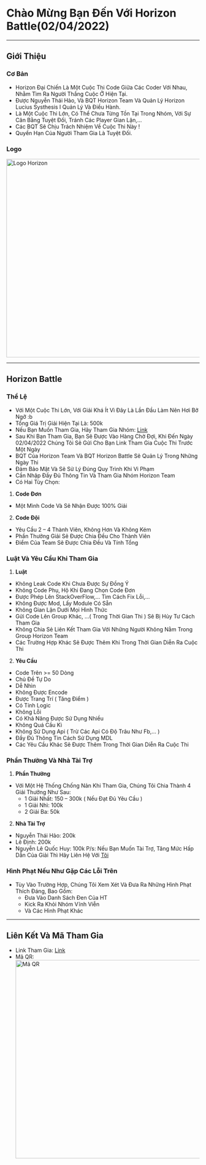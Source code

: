 # Chào Mừng Bạn Đến Với Horizon Battle(02/04/2022)

<hr>

## Giới Thiệu

### Cơ Bản
- Horizon Đại Chiến Là Một Cuộc Thi Code Giữa Các Coder Với Nhau, Nhằm Tìm Ra Người Thắng Cuộc Ở Hiện Tại.
- Được Nguyễn Thái Hảo, Và BQT Horizon Team Và Quản Lý Horizon Lucius Systhesis I Quản Lý Và Điều Hành.
- Là Một Cuộc Thi Lớn, Có Thể Chưa Từng Tồn Tại Trong Nhóm, Với Sự Cân Bằng Tuyệt Đối, Tránh Các Player Gian Lận,…
- Các BQT Sẽ Chịu Trách Nhiệm Về Cuộc Thi Này !
- Quyền Hạn Của Người Tham Gia Là Tuyệt Đối.

### Logo

<img width="517" alt="Logo Horizon" src="https://i.imgur.com/xAVTZVx.png">

<hr>

## Horizon Battle

### Thể Lệ

- Với Một Cuộc Thi Lớn, Với Giải Khá Ít Vì Đây Là Lần Đầu Làm Nên Hơi Bỡ Ngỡ :b
- Tổng Giá Trị Giải Hiện Tại Là: 500k
- Nếu Bạn Muốn Tham Gia, Hãy Tham Gia Nhóm: [Link](https://m.me/j/AbatSuj6tZEr_XmV/)
- Sau Khi Bạn Tham Gia, Bạn Sẽ Được Vào Hàng Chờ Đợi, Khi Đến Ngày 02/04/2022 Chúng Tôi Sẽ Gửi Cho Bạn Link Tham Gia Cuộc Thi Trước Một Ngày
- BQT Của Horizon Team Và BQT Horizon Battle Sẽ Quản Lý Trong Những Ngày Thi
- Đảm Bảo Mật Và Sẽ Sử Lý Đúng Quy Trình Khi Vi Phạm
- Cần Nhập Đầy Đủ Thông Tin Và Tham Gia Nhóm Horizon Team
- Có Hai Tùy Chọn: 

1. **Code Đơn** 
- Một Mình Code Và Sẽ Nhận Được 100% Giải

2. **Code Đội**
- Yêu Cầu 2 – 4 Thành Viên, Không Hơn Và Không Kém
- Phần Thưởng Giải Sẽ Được Chia Đều Cho Thành Viên
- Điểm Của Team Sẽ Được Chia Đều Và Tính Tổng

### Luật Và Yêu Cầu Khi Tham Gia

1. **Luật**
- Không Leak Code Khi Chưa Được Sự Đồng Ý
- Không Code Phụ, Hộ Khi Đang Chọn Code Đơn
- Được Phép Lên StackOverFlow,…  Tìm Cách Fix Lỗi,…
- Không Được Mod, Lấy Module Có Sẵn
- Không Gian Lận Dưới Mọi Hình Thức
- Gửi Code Lên Group Khác, …( Trong Thời Gian Thi ) Sẽ Bị Hủy Tư Cách Tham Gia
- Không Chia Sẻ Liên Kết Tham Gia Với Những Người Không Nằm Trong Group Horizon Team
- Các Trường Hợp Khác Sẽ Được Thêm Khi Trong Thời Gian Diễn Ra Cuộc Thi

2. **Yêu Cầu**
- Code Trên >= 50 Dòng
- Chủ Đề Tự Do
- Dễ Nhìn
- Không Được Encode
- Được Trang Trí ( Tăng Điểm )
- Có Tính Logic
- Không Lỗi
- Có Khả Năng Được Sử Dụng Nhiều
- Không Quá Cầu Kì
- Không Sử Dụng Api ( Trừ Các Api Có Độ Trâu Như Fb,… )
- Đầy Đủ Thông Tin Cách Sử Dụng MDL
- Các Yêu Cầu Khác Sẽ Được Thêm Trong Thời Gian Diễn Ra Cuộc Thi

### Phần Thưởng Và Nhà Tài Trợ

1. **Phần Thưởng**
- Với Một Hệ Thống Chống Nản Khi Tham Gia, Chúng Tôi Chia Thành 4 Giải Thưởng Như Sau: 
    - 1 Giải Nhất: 150 – 300k ( Nếu Đạt Đủ Yêu Cầu )
    - 1 Giải Nhì: 100k
    - 2 Giải Ba: 50k

2. **Nhà Tài Trợ**
- Nguyễn Thái Hảo: 200k
- Lê Định: 200k
- Nguyễn Lê Quốc Huy: 100k
    P/s:  Nếu Bạn Muốn Tài Trợ, Tăng Mức Hấp Dẫn Của Giải Thì Hãy Liên Hệ Với [Tôi](Facebook.com/Lazic.Kanzu)

### Hình Phạt Nếu Như Gặp Các Lỗi Trên 

- Tùy Vào Trường Hợp, Chúng Tôi Xem Xét Và Đưa Ra Những Hình Phạt Thích Đáng, Bao Gồm:
    - Đưa Vào Danh Sách Đen Của HT
    - Kick Ra Khỏi Nhóm Vĩnh Viễn
    - Và Các Hình Phạt Khác

<hr>

## Liên Kết Và Mã Tham Gia
- Link Tham Gia: [Link](https://m.me/j/AbatSuj6tZEr_XmV/)
- Mã QR: <img width="517" alt="Mã QR" src="https://i.imgur.com/qSeBABk.png">
